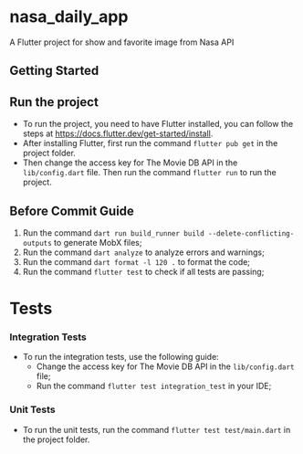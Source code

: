 # nasa_daily_app

A Flutter project for show and favorite image from Nasa API

## Getting Started
## Run the project
- To run the project, you need to have Flutter installed, you can follow the steps at https://docs.flutter.dev/get-started/install.
- After installing Flutter, first run the command `flutter pub get` in the project folder.
- Then change the access key for The Movie DB API in the `lib/config.dart` file. Then run the command `flutter run` to run the project.

## Before Commit Guide
1. Run the command `dart run build_runner build --delete-conflicting-outputs` to generate MobX files;
2. Run the command `dart analyze` to analyze errors and warnings;
3. Run the command `dart format -l 120 .` to format the code;
4. Run the command `flutter test` to check if all tests are passing;

# Tests

### Integration Tests
- To run the integration tests, use the following guide:
    - Change the access key for The Movie DB API in the `lib/config.dart` file;
    - Run the command `flutter test integration_test` in your IDE;

### Unit Tests
- To run the unit tests, run the command `flutter test test/main.dart` in the project folder.